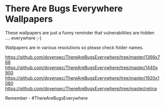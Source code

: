 # There Are Bugs Everywhere Wallpapers

These wallpapers are just a funny reminder that vulnerabilities are hidden .... everywhere ;-)

Wallpapers are in various resolutions so please check folder names.

https://github.com/doyensec/ThereAreBugsEverywhere/tree/master/1366x768
https://github.com/doyensec/ThereAreBugsEverywhere/tree/master/1440x900
https://github.com/doyensec/ThereAreBugsEverywhere/tree/master/1920x1080
https://github.com/doyensec/ThereAreBugsEverywhere/tree/master/retina

Remember - #ThereAreBugsEverywhere
